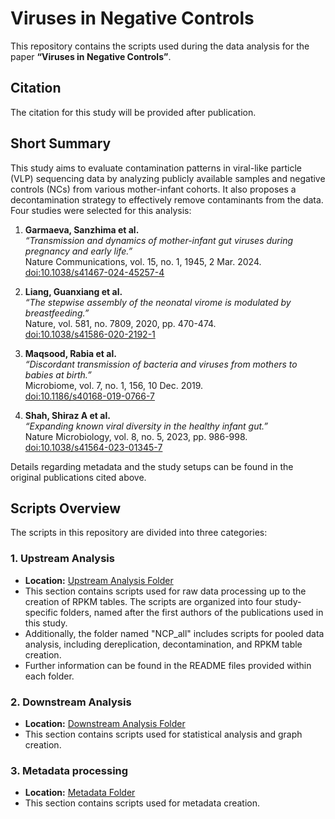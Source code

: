 
# Viruses in Negative Controls

This repository contains the scripts used during the data analysis for the paper **“Viruses in Negative Controls”**.

## Citation

The citation for this study will be provided after publication.

## Short Summary

This study aims to evaluate contamination patterns in viral-like particle (VLP) sequencing data by analyzing publicly available samples and negative controls (NCs) from various mother-infant cohorts. It also proposes a decontamination strategy to effectively remove contaminants from the data. Four studies were selected for this analysis:

1. **Garmaeva, Sanzhima et al.**  
   *“Transmission and dynamics of mother-infant gut viruses during pregnancy and early life.”*  
   Nature Communications, vol. 15, no. 1, 1945, 2 Mar. 2024.  
   [doi:10.1038/s41467-024-45257-4](https://doi.org/10.1038/s41467-024-45257-4)
   
2. **Liang, Guanxiang et al.**  
   *“The stepwise assembly of the neonatal virome is modulated by breastfeeding.”*  
   Nature, vol. 581, no. 7809, 2020, pp. 470-474.  
   [doi:10.1038/s41586-020-2192-1](https://doi.org/10.1038/s41586-020-2192-1)
   
3. **Maqsood, Rabia et al.**  
   *“Discordant transmission of bacteria and viruses from mothers to babies at birth.”*  
   Microbiome, vol. 7, no. 1, 156, 10 Dec. 2019.  
   [doi:10.1186/s40168-019-0766-7](https://doi.org/10.1186/s40168-019-0766-7)
   
4. **Shah, Shiraz A et al.**  
   *“Expanding known viral diversity in the healthy infant gut.”*  
   Nature Microbiology, vol. 8, no. 5, 2023, pp. 986-998.  
   [doi:10.1038/s41564-023-01345-7](https://doi.org/10.1038/s41564-023-01345-7)

Details regarding metadata and the study setups can be found in the original publications cited above.

## Scripts Overview

The scripts in this repository are divided into three categories:

### 1. Upstream Analysis
- **Location:** [Upstream Analysis Folder](https://github.com/GRONINGEN-MICROBIOME-CENTRE/Lifelines_NEXT/tree/main/NCP_VLP_project/Upstream_analysis)
- This section contains scripts used for raw data processing up to the creation of RPKM tables. The scripts are organized into four study-specific folders, named after the first authors of the publications used in this study. 
- Additionally, the folder named "NCP_all" includes scripts for pooled data analysis, including dereplication, decontamination, and RPKM table creation.
- Further information can be found in the README files provided within each folder.

### 2. Downstream Analysis
- **Location:** [Downstream Analysis Folder](https://github.com/GRONINGEN-MICROBIOME-CENTRE/Lifelines_NEXT/tree/main/NCP_VLP_project/Downstream_analysis)
- This section contains scripts used for statistical analysis and graph creation.

### 3. Metadata processing
- **Location:** [Metadata Folder](https://github.com/GRONINGEN-MICROBIOME-CENTRE/Lifelines_NEXT/tree/main/NCP_VLP_project/Metadata_processing)
- This section contains scripts used for metadata creation.
